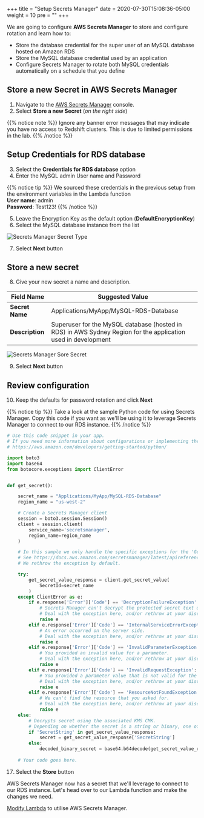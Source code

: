 +++
title = "Setup Secrets Manager"
date = 2020-07-30T15:08:36-05:00
weight = 10
pre = "<b></b>"
+++

We are going to configure **AWS Secrets Manager** to store and configure rotation and learn how to:
- Store the database credential for the super user of an MySQL database hosted on Amazon RDS
- Store the MySQL database credential used by an application
- Configure Secrets Manager to rotate both MySQL credentials automatically on a schedule that you define

## Store a new Secret in AWS Secrets Manager
1. Navigate to the [AWS Secrets Manager](https://us-west-2.console.aws.amazon.com/secretsmanager/home?region=us-west-2#/home) console.
2. Select **Store a new Secret** (*on the right side*)

{{% notice note %}}
Ignore any banner error messages that may indicate you have no access to Redshift clusters.  This is due to limited permissions in the lab.
{{% /notice %}}

## Setup Credentials for RDS database
3. Select the **Credentials for RDS database** option 
4. Enter the MySQL admin User name and Password 

{{% notice tip %}}
We sourced these credentials in the previous setup from the environment variables in the Lambda function  
**User name**: admin  
**Password**: Test123!
{{% /notice %}}

5. Leave the Encryption Key as the default option (**DefaultEncryptionKey**)
6. Select the MySQL database instance from the list  
   
![Secrets Manager Secret Type](/images/05-secretsmanager-secretType.png)

7. Select **Next** button  

## Store a new secret
8. Give your new secret a name and description.  
  
Field Name| Suggested Value
-----|-----
 **Secret Name**|Applications/MyApp/MySQL-RDS-Database
 **Description**|Superuser for the MySQL database (hosted in RDS) in AWS Sydney Region for the application used in development

![Secrets Manager Sore Secret](/images/05-secretmanager-store_a_new_secret.png)
   
9. Select **Next** button

## Review configuration
10. Keep the defaults for password rotation and click **Next**

{{% notice tip %}}
Take a look at the sample Python code for using Secrets Manager.  Copy this code if you want as we'll be using it to leverage Secrets Manager to connect to our RDS instance.
{{% /notice %}}

```python
# Use this code snippet in your app.
# If you need more information about configurations or implementing the sample code, visit the AWS docs:   
# https://aws.amazon.com/developers/getting-started/python/

import boto3
import base64
from botocore.exceptions import ClientError


def get_secret():

    secret_name = "Applications/MyApp/MySQL-RDS-Database"
    region_name = "us-west-2"

    # Create a Secrets Manager client
    session = boto3.session.Session()
    client = session.client(
        service_name='secretsmanager',
        region_name=region_name
    )

    # In this sample we only handle the specific exceptions for the 'GetSecretValue' API.
    # See https://docs.aws.amazon.com/secretsmanager/latest/apireference/API_GetSecretValue.html
    # We rethrow the exception by default.

    try:
        get_secret_value_response = client.get_secret_value(
            SecretId=secret_name
        )
    except ClientError as e:
        if e.response['Error']['Code'] == 'DecryptionFailureException':
            # Secrets Manager can't decrypt the protected secret text using the provided KMS key.
            # Deal with the exception here, and/or rethrow at your discretion.
            raise e
        elif e.response['Error']['Code'] == 'InternalServiceErrorException':
            # An error occurred on the server side.
            # Deal with the exception here, and/or rethrow at your discretion.
            raise e
        elif e.response['Error']['Code'] == 'InvalidParameterException':
            # You provided an invalid value for a parameter.
            # Deal with the exception here, and/or rethrow at your discretion.
            raise e
        elif e.response['Error']['Code'] == 'InvalidRequestException':
            # You provided a parameter value that is not valid for the current state of the resource.
            # Deal with the exception here, and/or rethrow at your discretion.
            raise e
        elif e.response['Error']['Code'] == 'ResourceNotFoundException':
            # We can't find the resource that you asked for.
            # Deal with the exception here, and/or rethrow at your discretion.
            raise e
    else:
        # Decrypts secret using the associated KMS CMK.
        # Depending on whether the secret is a string or binary, one of these fields will be populated.
        if 'SecretString' in get_secret_value_response:
            secret = get_secret_value_response['SecretString']
        else:
            decoded_binary_secret = base64.b64decode(get_secret_value_response['SecretBinary'])
            
    # Your code goes here. 

```

17. Select the **Store** button

AWS Secrets Manager now has a secret that we'll leverage to connect to our RDS instance.  Let's head over to our Lambda function and make the changes we need.

[Modify Lambda](usesecrets.html) to utilise AWS Secrets Manager.
